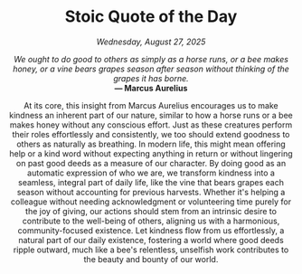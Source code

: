 <h1 align="center">Stoic Quote of the Day</h1>
<p align="center"><em><!--START_SECTION:current-date-->
Wednesday, August 27, 2025
<!--END_SECTION:current-date--></em></p>
<p align="center">
    <em><!--START_SECTION:quote-text-->
We ought to do good to others as simply as a horse runs, or a bee makes honey, or a vine bears grapes season after season without thinking of the grapes it has borne.
<!--END_SECTION:quote-text--></em><br>
    <strong>— <!--START_SECTION:quote-author-->
Marcus Aurelius
<!--END_SECTION:quote-author--></strong>
</p>

<p align="center" style="max-width:600px;margin:0 auto;">
<!--START_SECTION:quote-interpretation-->
At its core, this insight from Marcus Aurelius encourages us to make kindness an inherent part of our nature, similar to how a horse runs or a bee makes honey without any conscious effort. Just as these creatures perform their roles effortlessly and consistently, we too should extend goodness to others as naturally as breathing. In modern life, this might mean offering help or a kind word without expecting anything in return or without lingering on past good deeds as a measure of our character. By doing good as an automatic expression of who we are, we transform kindness into a seamless, integral part of daily life, like the vine that bears grapes each season without accounting for previous harvests. Whether it's helping a colleague without needing acknowledgment or volunteering time purely for the joy of giving, our actions should stem from an intrinsic desire to contribute to the well-being of others, aligning us with a harmonious, community-focused existence. Let kindness flow from us effortlessly, a natural part of our daily existence, fostering a world where good deeds ripple outward, much like a bee's relentless, unselfish work contributes to the beauty and bounty of our world.
<!--END_SECTION:quote-interpretation-->
</p>
